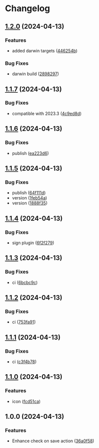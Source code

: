 # Changelog

## [1.2.0](https://github.com/atty303/dioxus-intellij/compare/v1.1.7...v1.2.0) (2024-04-13)


### Features

* added darwin targets ([446254b](https://github.com/atty303/dioxus-intellij/commit/446254b2820de34558ce35510f6e58d3a3515f2c))


### Bug Fixes

* darwin build ([2898297](https://github.com/atty303/dioxus-intellij/commit/28982970def0d6c8a049fed414fd465c8d57148f))

## [1.1.7](https://github.com/atty303/dioxus-intellij/compare/v1.1.6...v1.1.7) (2024-04-13)


### Bug Fixes

* compatible with 2023.3 ([4c9ed8d](https://github.com/atty303/dioxus-intellij/commit/4c9ed8d5e24515affd072b9a7bf0faa0ca98945a))

## [1.1.6](https://github.com/atty303/dioxus-intellij/compare/v1.1.5...v1.1.6) (2024-04-13)


### Bug Fixes

* publish ([ea223d6](https://github.com/atty303/dioxus-intellij/commit/ea223d642d0dd2d85e9d63b4bc9b3c93a49d3361))

## [1.1.5](https://github.com/atty303/dioxus-intellij/compare/v1.1.4...v1.1.5) (2024-04-13)


### Bug Fixes

* publish ([64f111d](https://github.com/atty303/dioxus-intellij/commit/64f111d9e7b233e422d1cb82bee850133b40eff0))
* version ([1feb54a](https://github.com/atty303/dioxus-intellij/commit/1feb54a2db52b5d861f1a6d2451dda32d1f6ce08))
* version ([1888f35](https://github.com/atty303/dioxus-intellij/commit/1888f350d47618130761f141ed45e4e2d2437d1c))

## [1.1.4](https://github.com/atty303/dioxus-intellij/compare/v1.1.3...v1.1.4) (2024-04-13)


### Bug Fixes

* sign plugin ([6f2f279](https://github.com/atty303/dioxus-intellij/commit/6f2f279e0c06f43bc94d2b058ecd18e8aed178ee))

## [1.1.3](https://github.com/atty303/dioxus-intellij/compare/v1.1.2...v1.1.3) (2024-04-13)


### Bug Fixes

* ci ([6bcbc9c](https://github.com/atty303/dioxus-intellij/commit/6bcbc9cd30385e77073ca4a8280992ef6254d681))

## [1.1.2](https://github.com/atty303/dioxus-intellij/compare/v1.1.1...v1.1.2) (2024-04-13)


### Bug Fixes

* ci ([753fa91](https://github.com/atty303/dioxus-intellij/commit/753fa9176de9bd846092b0564fbcbc8fdcc463e7))

## [1.1.1](https://github.com/atty303/dioxus-intellij/compare/v1.1.0...v1.1.1) (2024-04-13)


### Bug Fixes

* ci ([c3f4b78](https://github.com/atty303/dioxus-intellij/commit/c3f4b78b598e05d98802572ddcd9b07f4a55ce03))

## [1.1.0](https://github.com/atty303/dioxus-intellij/compare/v1.0.0...v1.1.0) (2024-04-13)


### Features

* icon ([fcd51ca](https://github.com/atty303/dioxus-intellij/commit/fcd51ca12cb4d7cf65eb12f37544e980c3eab657))

## 1.0.0 (2024-04-13)


### Features

* Enhance check on save action ([36a0f58](https://github.com/atty303/dioxus-intellij/commit/36a0f580e8ccd0ef8d28b5416209545abe9ca3ca))
